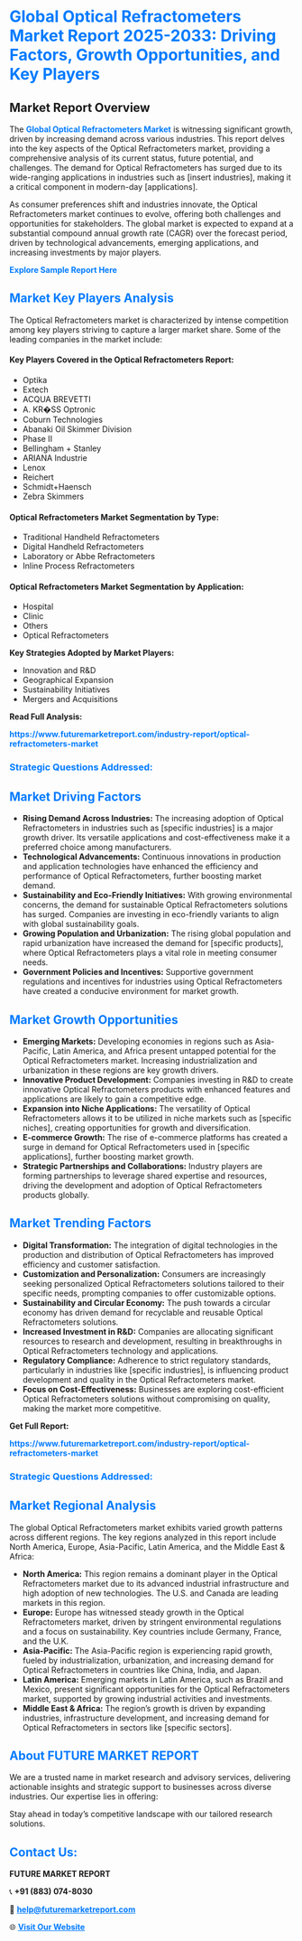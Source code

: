 <h1 style="color: #007BFF;">Global Optical Refractometers Market Report 2025-2033: Driving Factors, Growth Opportunities, and Key Players</h1>

<section id="overview">
<h2>Market Report Overview</h2>
<p>The <a href="https://www.futuremarketreport.com/industry-report/optical-refractometers-market" style="color: #007BFF; text-decoration: none;"><strong>Global Optical Refractometers Market</strong></a> is witnessing significant growth, driven by increasing demand across various industries. This report delves into the key aspects of the Optical Refractometers market, providing a comprehensive analysis of its current status, future potential, and challenges. The demand for Optical Refractometers has surged due to its wide-ranging applications in industries such as [insert industries], making it a critical component in modern-day [applications].</p>
<p>As consumer preferences shift and industries innovate, the Optical Refractometers market continues to evolve, offering both challenges and opportunities for stakeholders. The global market is expected to expand at a substantial compound annual growth rate (CAGR) over the forecast period, driven by technological advancements, emerging applications, and increasing investments by major players.</p>
</section>

<section id="overview">
<p><a href="https://www.futuremarketreport.com/request-sample/reportId=124971" style="color: #007BFF; text-decoration: none;"><strong>Explore Sample Report Here</strong></a></p>
</section>

<section id="key-players">
<h2 style="color: #007BFF;">Market Key Players Analysis</h2>
<p>The Optical Refractometers market is characterized by intense competition among key players striving to capture a larger market share. Some of the leading companies in the market include:</p>
<h4>Key Players Covered in the Optical Refractometers Report:</h4>
<ul><li>Optika</li><li>Extech</li><li>ACQUA BREVETTI</li><li>A. KR�SS Optronic</li><li>Coburn Technologies</li><li>Abanaki Oil Skimmer Division</li><li>Phase II</li><li>Bellingham + Stanley</li><li>ARIANA Industrie</li><li>Lenox</li><li>Reichert</li><li>Schmidt+Haensch</li><li>Zebra Skimmers</li></ul>
<h4>Optical Refractometers Market Segmentation by Type:</h4>
<ul><li>Traditional Handheld Refractometers</li><li>Digital Handheld Refractometers</li><li>Laboratory or Abbe Refractometers</li><li>Inline Process Refractometers</li></ul>

<h4>Optical Refractometers Market Segmentation by Application:</h4>
<ul><li>Hospital</li><li>Clinic</li><li>Others</li><li>Optical Refractometers</li></ul>
<p><strong>Key Strategies Adopted by Market Players:</strong></p>
<ul>
<li>Innovation and R&D</li>
<li>Geographical Expansion</li>
<li>Sustainability Initiatives</li>
<li>Mergers and Acquisitions</li>
</ul>
</section>

<section>
<p><strong>Read Full Analysis: </strong></p><a href="https://www.futuremarketreport.com/industry-report/optical-refractometers-market" style="color: #007BFF; text-decoration: none;"><strong>https://www.futuremarketreport.com/industry-report/optical-refractometers-market</strong></a>
<h3 style="color: #007BFF;">Strategic Questions Addressed:</h3>
</section>

<section id="driving-factors">
<h2 style="color: #007BFF;">Market Driving Factors</h2>
<ul>
<li><strong>Rising Demand Across Industries:</strong> The increasing adoption of Optical Refractometers in industries such as [specific industries] is a major growth driver. Its versatile applications and cost-effectiveness make it a preferred choice among manufacturers.</li>
<li><strong>Technological Advancements:</strong> Continuous innovations in production and application technologies have enhanced the efficiency and performance of Optical Refractometers, further boosting market demand.</li>
<li><strong>Sustainability and Eco-Friendly Initiatives:</strong> With growing environmental concerns, the demand for sustainable Optical Refractometers solutions has surged. Companies are investing in eco-friendly variants to align with global sustainability goals.</li>
<li><strong>Growing Population and Urbanization:</strong> The rising global population and rapid urbanization have increased the demand for [specific products], where Optical Refractometers plays a vital role in meeting consumer needs.</li>
<li><strong>Government Policies and Incentives:</strong> Supportive government regulations and incentives for industries using Optical Refractometers have created a conducive environment for market growth.</li>
</ul>
</section>

<section id="growth-opportunities">
<h2 style="color: #007BFF;">Market Growth Opportunities</h2>
<ul>
<li><strong>Emerging Markets:</strong> Developing economies in regions such as Asia-Pacific, Latin America, and Africa present untapped potential for the Optical Refractometers market. Increasing industrialization and urbanization in these regions are key growth drivers.</li>
<li><strong>Innovative Product Development:</strong> Companies investing in R&D to create innovative Optical Refractometers products with enhanced features and applications are likely to gain a competitive edge.</li>
<li><strong>Expansion into Niche Applications:</strong> The versatility of Optical Refractometers allows it to be utilized in niche markets such as [specific niches], creating opportunities for growth and diversification.</li>
<li><strong>E-commerce Growth:</strong> The rise of e-commerce platforms has created a surge in demand for Optical Refractometers used in [specific applications], further boosting market growth.</li>
<li><strong>Strategic Partnerships and Collaborations:</strong> Industry players are forming partnerships to leverage shared expertise and resources, driving the development and adoption of Optical Refractometers products globally.</li>
</ul>
</section>

<section id="trending-factors">
<h2 style="color: #007BFF;">Market Trending Factors</h2>
<ul>
<li><strong>Digital Transformation:</strong> The integration of digital technologies in the production and distribution of Optical Refractometers has improved efficiency and customer satisfaction.</li>
<li><strong>Customization and Personalization:</strong> Consumers are increasingly seeking personalized Optical Refractometers solutions tailored to their specific needs, prompting companies to offer customizable options.</li>
<li><strong>Sustainability and Circular Economy:</strong> The push towards a circular economy has driven demand for recyclable and reusable Optical Refractometers solutions.</li>
<li><strong>Increased Investment in R&D:</strong> Companies are allocating significant resources to research and development, resulting in breakthroughs in Optical Refractometers technology and applications.</li>
<li><strong>Regulatory Compliance:</strong> Adherence to strict regulatory standards, particularly in industries like [specific industries], is influencing product development and quality in the Optical Refractometers market.</li>
<li><strong>Focus on Cost-Effectiveness:</strong> Businesses are exploring cost-efficient Optical Refractometers solutions without compromising on quality, making the market more competitive.</li>
</ul>
</section>

<section>
<p><strong>Get Full Report: </strong></p><a href="https://www.futuremarketreport.com/industry-report/optical-refractometers-market" style="color: #007BFF; text-decoration: none;"><strong>https://www.futuremarketreport.com/industry-report/optical-refractometers-market</strong></a>
<h3 style="color: #007BFF;">Strategic Questions Addressed:</h3>
</section>


<section id="regional-analysis">
<h2 style="color: #007BFF;">Market Regional Analysis</h2>
<p>The global Optical Refractometers market exhibits varied growth patterns across different regions. The key regions analyzed in this report include North America, Europe, Asia-Pacific, Latin America, and the Middle East & Africa:</p>
<ul>
<li><strong>North America:</strong> This region remains a dominant player in the Optical Refractometers market due to its advanced industrial infrastructure and high adoption of new technologies. The U.S. and Canada are leading markets in this region.</li>
<li><strong>Europe:</strong> Europe has witnessed steady growth in the Optical Refractometers market, driven by stringent environmental regulations and a focus on sustainability. Key countries include Germany, France, and the U.K.</li>
<li><strong>Asia-Pacific:</strong> The Asia-Pacific region is experiencing rapid growth, fueled by industrialization, urbanization, and increasing demand for Optical Refractometers in countries like China, India, and Japan.</li>
<li><strong>Latin America:</strong> Emerging markets in Latin America, such as Brazil and Mexico, present significant opportunities for the Optical Refractometers market, supported by growing industrial activities and investments.</li>
<li><strong>Middle East & Africa:</strong> The region’s growth is driven by expanding industries, infrastructure development, and increasing demand for Optical Refractometers in sectors like [specific sectors].</li>
</ul>
</section>

<footer>
<h2 style="color: #007BFF;">About FUTURE MARKET REPORT</h2>
<p>We are a trusted name in market research and advisory services, delivering actionable insights and strategic support to businesses across diverse industries. Our expertise lies in offering:</p>

<p>Stay ahead in today’s competitive landscape with our tailored research solutions.</p>

<h2 style="color: #007BFF;">Contact Us:</h2>
<p><strong>FUTURE MARKET REPORT</strong></p>
<p>📞 <strong>+91 (883) 074-8030</strong></p>
<p>📧 <strong><a href="mailto:help@futuremarketreport.com" style="color: #007BFF;">help@futuremarketreport.com</a></strong></p>
<p>🌐 <strong><a href="https://www.futuremarketreport.com/" style="color: #007BFF;">Visit Our Website</a></strong></p>
</footer>